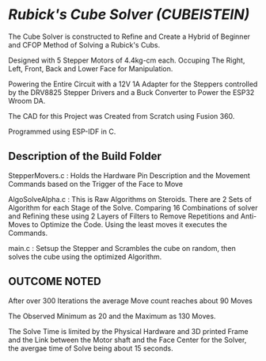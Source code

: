 # _Rubick's Cube Solver (CUBEISTEIN)_

The Cube Solver is constructed to Refine and Create a Hybrid of Beginner and CFOP Method of Solving a Rubick's Cubs.

Designed with 5 Stepper Motors of 4.4kg-cm each. Occuping The Right, Left, Front, Back and Lower Face for Manipulation.

Powering the Entire Circuit with a 12V 1A Adapter for the Steppers controlled by the DRV8825 Stepper Drivers and a Buck Converter to Power the ESP32 Wroom DA.

The CAD for this Project was Created from Scratch using Fusion 360.

Programmed using ESP-IDF in C.

## Description of the Build Folder

StepperMovers.c : Holds the Hardware Pin Description and the Movement Commands based on the Trigger of the Face to Move

AlgoSolveAlpha.c : This is Raw Algorithms on Steroids. There are 2 Sets of Algorithm for each Stage of the Solve. Comparing 16 Combinations of solver and Refining these using 2 Layers of Filters to Remove Repetitions and Anti-Moves to Optimize the Code. Using the least moves it executes the Commands.

main.c : Setsup the Stepper and Scrambles the cube on random, then solves the cube using the optimized Algorithm.

## OUTCOME NOTED
After over 300 Iterations the average Move count reaches about 90 Moves

The Observed Minimum as 20 and the Maximum as 130 Moves.

The Solve Time is limited by the Physical Hardware and 3D printed Frame and the Link between the Motor shaft and the Face Center for the Solver, the avergae time of Solve being about 15 seconds.

